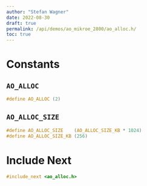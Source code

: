 ```yaml
---
author: "Stefan Wagner"
date: 2022-08-30
draft: true
permalink: /api/demos/ao_mikroe_2800/ao_alloc.h/
toc: true
---
```


# Constants

## `AO_ALLOC`

```c
#define AO_ALLOC (2)
```

## `AO_ALLOC_SIZE`

```c
#define AO_ALLOC_SIZE    (AO_ALLOC_SIZE_KB * 1024)
#define AO_ALLOC_SIZE_KB (256)
```

# Include Next

```c
#include_next <ao_alloc.h>
```
